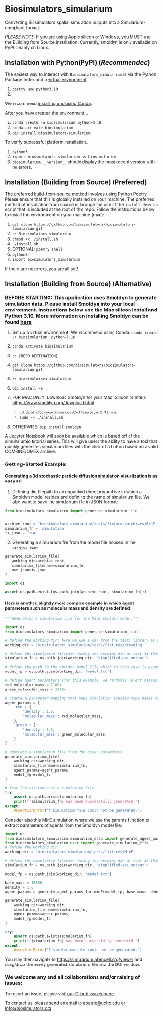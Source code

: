 # Biosimulators_simularium
Converting Biosimulators spatial simulation outputs into a Simularium-compliant format.


*PLEASE NOTE:*
If you are using Apple silicon or Windows, you MUST use the Building from Source installation. Currently, smoldyn is only
available on PyPI cleanly on Linux.


## Installation with Python(PyPI) (_**Recommended**_)

The easiest way to interact with `Biosimulators_simularium` is via the Python Package Index and a
[virtual environment](https://docs.python.org/3/tutorial/venv.html). 

   1. `poetry use python3.10`
2. 
We recommend [installing and using Conda](https://conda.io/projects/conda/en/latest/user-guide/concepts/environments.html):
   
   After you have created the environment...

   1. `conda create -n biosimularium python=3.10`
   2. `conda activate biosimularium`
   3. `pip install biosimulators-simularium`

   To verify successful platform installation...
   
   1. `python3`
   2. `import biosimulators_simularium as biosimularium`
   3. `biosimularium.__version__` should display the most recent version with no errors.

## Installation (Building from Source) (Preferred)
The preferred build-from-source method involves using Python Poetry. Please ensure that this
is globally installed on your machine. The preferred method of installation from source
is through the use of the `install-deps.sh` script that is included at the root of this
repo. Follow the instructions below to install the environment on your machine (mac):

1. `git clone https://github.com/biosimulators/biosimulators-simularium.git`
2. `cd Biosimulators_simularium`
3. `chmod +x ./install.sh`
4. `./install.sh`
5. OPTIONAL: `poetry shell`
6. `python3`
7. `import biosimulators_simularium`

If there are no errors, you are all set!


## Installation (Building from Source) (Alternative)
### BEFORE STARTING: This application uses Smoldyn to generate simulation data. Please install Smoldyn into your local environment. Instructions below use the Mac silicon install and Python 3.10. More information on installing Smoldyn can be found [here](https://www.smoldyn.org/download.html)

1. Set up a virtual environment. We recommend using Conda: `conda create -n biosimularium 
python=3.10`

2. `conda activate biosimularium`

3. `cd {REPO DESTINATION}`

4. `git clone https://github.com/biosimulators/biosimulators-simularium.git`

5. `cd Biosimulators_simularium`

6. `pip install -e .`

7. FOR MAC ONLY: Download Smoldyn for your Mac (Silicon or Intel): https://www.smoldyn.org/download.html
   - `cd /path/to/your/download/of/smoldyn-2.72-mac` 
   - `sudo -H ./install.sh`

8. OTHERWISE: `pip install smoldyn`


A Jupyter Notebook will soon be available which is based off of the simulariumio tutorial series. This will 
give users the ability to have a tool that quickly generates simularium files with the click of a button based 
on a valid COMBINE/OMEX archive.


### Getting-Started Example:

#### Generating a 3d stochastic particle diffusion simulation visualization is as easy as:

1. Defining the filepath to an unpacked directory/archive in which a Smoldyn model resides
   and defining the name of simularium file. We also want to save the simularium file in JSON format:
```python
from biosimulators_simularium import generate_simularium_file


archive_root = 'biosimulators_simularium/tests/fixtures/archives/MinE'
simularium_fn = 'simulation'
is_json = True
```
2. Generating a simularium file from the model file housed in the `archive_root`:
```python
generate_simularium_file(
   working_dir=archive_root,
   simularium_filename=simularium_fn,
   use_json=is_json
)

import os 

assert os.path.exists(os.path.join(archive_root, simularium_fn)))
```

#### Here is another, slightly more complex example in which agent parameters such as molecular mass and density are defined:
```python
"""Generating a simularium file for the MinE Smoldyn model."""

import os 
from biosimulators_simularium import generate_simularium_file

# define the working dir: here we use a dir from the tests library as an example.
working_dir = 'biosimulators_simularium/tests/fixtures/crowding'

# define the simularium filepath (using the working dir as root in this case)
simularium_fn = os.path.join(working_dir, 'simplified-api-output')

# define the path to the smoldyn model file which in this case is assumed to be in the working dir
model_fp = os.path.join(working_dir, 'model.txt')

# define agent parameters (for this example, we randomly select masses)
red_molecular_mass = 11004
green_molecular_mass = 12424

# create a parameter mapping that maps simulation species type names to respective density and molecular_mass
agent_params = {
    'red': {
        'density': 1.0,
        'molecular_mass': red_molecular_mass,
    },
    'green': {
        'density': 1.0,
        'molecular_mass': green_molecular_mass,
    }
}

# generate a simularium file from the given parameters
generate_simularium_file(
    working_dir=working_dir,
    simularium_filename=simularium_fn,
    agent_params=agent_params,
    model_fp=model_fp
)

# test the existence of a simularium file
try:
    assert os.path.exists(simularium_fn)
    print(f'{simularium_fn} has been successfully generated.')
except:
    AssertionError('A simularium file could not be generated.')
```

Consider also this MinE simulation where we use the params function to extract parameters of agents from the Smoldyn model file:

```python
import os 
from biosimulators_simularium.simulation_data import generate_agent_params_for_minE
from biosimulators_simularium.exec import generate_simularium_file
# define the working dir
working_dir = 'biosimulators_simularium/tests/fixtures/MinE'

# define the simularium filepath (using the working dir as root in this case)
simularium_fn = os.path.join(working_dir, 'simplified-api-output')

model_fp = os.path.join(working_dir, 'model.txt')

base_mass = 12100
density = 1.0
agent_params = generate_agent_params_for_minE(model_fp, base_mass, density)

generate_simularium_file(
    working_dir=working_dir,
    simularium_filename=simularium_fn,
    agent_params=agent_params,
    model_fp=model_fp
)

try:
    assert os.path.exists(simularium_fn)
    print(f'{simularium_fn} has been successfully generated.')
except:
    AssertionError('A simularium file could not be generated.')
```

You may then navigate to https://simularium.allencell.org/viewer and drag/drop the newly generated simularium
file into the GUI window.


### We welcome any and all collaborations and/or raising of issues:

   To report an issue, please visit [our Github issues page](https://github.com/biosimulators/Biosimulators_simularium/issues).

   To contact us, please send an email to apatrie@uchc.edu or info@biosimulators.org


